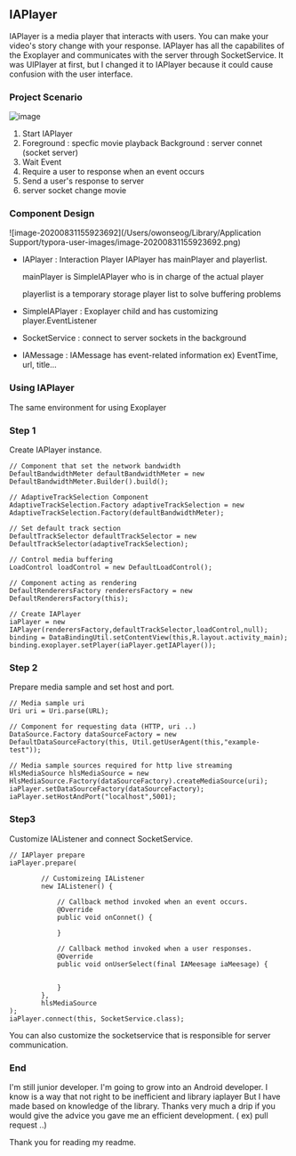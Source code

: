 ## IAPlayer

IAPlayer is a media player that interacts with users. You can make your video's story change with your response. IAPlayer has all the capabilites of the Exoplayer and communicates with the server through SocketService. It was UIPlayer at first, but I changed it to IAPlayer because it could cause confusion with the user interface.



### Project Scenario

![image](https://user-images.githubusercontent.com/34837583/91696316-59b19780-ebaa-11ea-9512-02cedae70805.png)


1. Start IAPlayer
2. Foreground : specfic movie playback 
   Background : server connet (socket server)
3. Wait Event
4. Require a user to response when an event occurs
5. Send a user's response to server
6. server socket change movie

### Component Design

![image-20200831155923692](/Users/owonseog/Library/Application Support/typora-user-images/image-20200831155923692.png)

- IAPlayer : Interaction Player
  IAPlayer has mainPlayer and playerlist.

  mainPlayer is SimpleIAPlayer who is in charge of the actual player

  playerlist is a temporary storage player list to solve buffering problems

- SimpleIAPlayer : Exoplayer child and has customizing player.EventListener 

- SocketService : connect to server sockets in the background

- IAMessage : IAMessage has event-related information ex) EventTime, url, title...

### Using IAPlayer

The same environment for using Exoplayer

### Step 1

Create IAPlayer instance.

```
// Component that set the network bandwidth
DefaultBandwidthMeter defaultBandwidthMeter = new DefaultBandwidthMeter.Builder().build();

// AdaptiveTrackSelection Component
AdaptiveTrackSelection.Factory adaptiveTrackSelection = new AdaptiveTrackSelection.Factory(defaultBandwidthMeter);

// Set default track section
DefaultTrackSelector defaultTrackSelector = new DefaultTrackSelector(adaptiveTrackSelection);

// Control media buffering
LoadControl loadControl = new DefaultLoadControl();

// Component acting as rendering
DefaultRenderersFactory renderersFactory = new DefaultRenderersFactory(this);

// Create IAPlayer
iaPlayer = new IAPlayer(renderersFactory,defaultTrackSelector,loadControl,null);
binding = DataBindingUtil.setContentView(this,R.layout.activity_main);
binding.exoplayer.setPlayer(iaPlayer.getIAPlayer());
```

### Step 2

Prepare media sample and set host and port.

```
// Media sample uri
Uri uri = Uri.parse(URL);

// Component for requesting data (HTTP, uri ..)
DataSource.Factory dataSourceFactory = new DefaultDataSourceFactory(this, Util.getUserAgent(this,"example-test"));

// Media sample sources required for http live streaming
HlsMediaSource hlsMediaSource = new HlsMediaSource.Factory(dataSourceFactory).createMediaSource(uri);
iaPlayer.setDataSourceFactory(dataSourceFactory);
iaPlayer.setHostAndPort("localhost",5001);
```

### Step3

Customize IAListener and connect SocketService.

```
// IAPlayer prepare
iaPlayer.prepare(

        // Customizeing IAListener
        new IAListener() {

            // Callback method invoked when an event occurs.
            @Override
            public void onConnet() {

            }

            // Callback method invoked when a user responses.
            @Override
            public void onUserSelect(final IAMeesage iaMeesage) {


            }
        },
        hlsMediaSource
);
iaPlayer.connect(this, SocketService.class);
```

You can also customize the socketservice that is responsible for server communication.

### End

I'm still junior developer. I'm going to grow into an Android developer. I know is a way that not right to be inefficient and library iaplayer But I have made based on knowledge of the library. Thanks very much a drip if you would give the advice you gave me an efficient development. ( ex) pull request ..)

Thank you for reading my readme.



